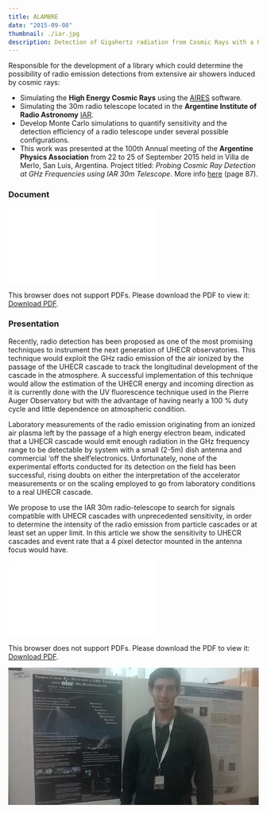```yaml
---
title: ALAMBRE
date: "2015-09-08"
thumbnail: ./iar.jpg
description: Detection of Gigahertz radiation from Cosmic Rays with a Radiotelescope.
---
```


Responsible for the development of a library which could determine the possibility of radio emission detections from extensive air showers induced by cosmic rays: 

- Simulating the **High Energy Cosmic Rays** using the [AIRES](http://aires.fisica.unlp.edu.ar/index.html) software.
- Simulating the 30m radio telescope located in the **Argentine Institute of Radio Astronomy** [IAR](https://www.iar.unlp.edu.ar/). 
- Develop Monte Carlo simulations to quantify sensitivity and the detection efficiency of a radio telescope under several possible configurations.
- This work was presented at the 100th Annual meeting of the **Argentine Physics Association** from 22 to 25 of September 2015 held in Villa de Merlo, San Luis, Argentina. Project titled: *Probing Cosmic Ray Detection at GHz Frequencies using IAR 30m Telescope*. More info [here](https://www.fisica.org.ar/wp-content/blogs.dir/33/files/sites/33/2019/02/resumen_rafa_2015.pdf) (page 87).



### Document

<object data="./Detección_en_radio_de_rayos_cosmicos.pdf" type="application/pdf" width="700px" height="700px">
    <embed src="./Detección_en_radio_de_rayos_cosmicos.pdf">
        <p>This browser does not support PDFs. Please download the PDF to view it: <a href="./Detección_en_radio_de_rayos_cosmicos.pdf">Download PDF</a>.</p>
    </embed>
</object>

### Presentation

Recently, radio detection has been proposed as one of the most promising techniques to instrument the next generation
of UHECR observatories. This technique would exploit the GHz radio emission of the air ionized by the passage of the
UHECR cascade to track the longitudinal development of the cascade in the atmosphere. A successful implementation of
this technique would allow the estimation of the UHECR energy and incoming direction as it is currently done with the UV
fluorescence technique used in the Pierre Auger Observatory but with the advantage of having nearly a 100 % duty cycle
and little dependence on atmospheric condition.

Laboratory measurements of the radio emission originating from an ionized air plasma left by the passage of a high
energy electron beam, indicated that a UHECR cascade would emit enough radiation in the GHz frequency range to be
detectable by system with a small (2-5m) dish antenna and commercial ‘off the shelf’electronics. Unfortunately, none of the
experimental efforts conducted for its detection on the field has been successful, rising doubts on either the interpretation
of the accelerator measurements or on the scaling employed to go from laboratory conditions to a real UHECR cascade.

We propose to use the IAR 30m radio-telescope to search for signals compatible with UHECR cascades with unprecedented sensitivity, in order to determine the intensity of the radio emission from particle cascades or at least set an upper
limit. In this article we show the sensitivity to UHECR cascades and event rate that a 4 pixel detector mounted in the
antenna focus would have.

<object data="./ALAMBRE_POSTER_AFA.pdf" type="application/pdf" width="700px" height="700px">
    <embed src="./ALAMBRE_POSTER_AFA.pdf">
        <p>This browser does not support PDFs. Please download the PDF to view it: <a href="./ALAMBRE_POSTER_AFA.pdf">Download PDF</a>.</p>
    </embed>
</object>

![poster](./presentation.webp)